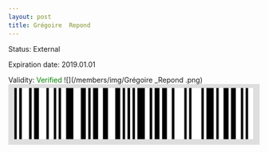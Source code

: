 ```yaml
---
layout: post
title: Grégoire  Repond 
---
```


Status: External

Expiration date: 2019.01.01

Validity: <font color="green"> Verified</font> 
![](/members/img/Grégoire _Repond .png)
![](/members/img/bar.png)
